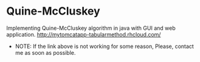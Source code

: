 # Quine-McCluskey
Implementing Quine-McCluskey algorithm in java with GUI and web application.
http://mytomcatapp-tabularmethod.rhcloud.com/

* NOTE: If the link above is not working for some reason, Please, contact me as soon as possible.
